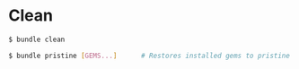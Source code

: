# Clean

```sh
$ bundle clean
```

```sh
$ bundle pristine [GEMS...]      # Restores installed gems to pristine condition
```
